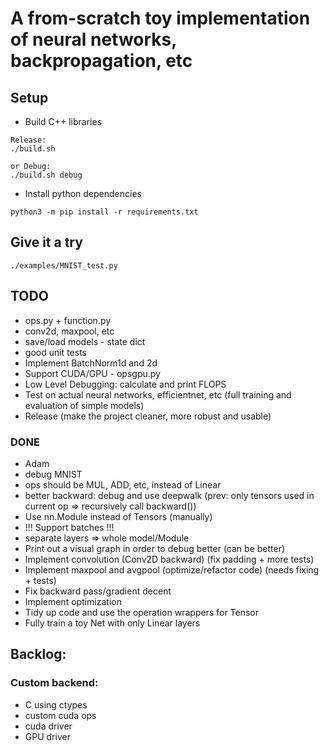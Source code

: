 # A from-scratch toy implementation of neural networks, backpropagation, etc

## Setup

- Build C++ libraries

```
Release:
./build.sh

or Debug:
./build.sh debug
```

- Install python dependencies

```
python3 -m pip install -r requirements.txt
```

## Give it a try

```
./examples/MNIST_test.py
```

## TODO

- ops.py + function.py
- conv2d, maxpool, etc
- save/load models - state dict
- good unit tests
- Implement BatchNorm1d and 2d
- Support CUDA/GPU - opsgpu.py
- Low Level Debugging: calculate and print FLOPS
- Test on actual neural networks, efficientnet, etc (full training and evaluation of simple models)
- Release (make the project cleaner, more robust and usable)

### DONE

- Adam
- debug MNIST
- ops should be MUL, ADD, etc, instead of Linear
- better backward: debug and use deepwalk (prev: only tensors used in current op => recursively call backward())
- Use nn.Module instead of Tensors (manually)
- !!! Support batches !!!
- separate layers => whole model/Module
- Print out a visual graph in order to debug better (can be better)
- Implement convolution (Conv2D backward) (fix padding + more tests)
- Implement maxpool and avgpool (optimize/refactor code) (needs fixing + tests)
- Fix backward pass/gradient decent
- Implement optimization
- Tidy up code and use the operation wrappers for Tensor
- Fully train a toy Net with only Linear layers

## Backlog:

### Custom backend:

- C using ctypes
- custom cuda ops
- cuda driver
- GPU driver
